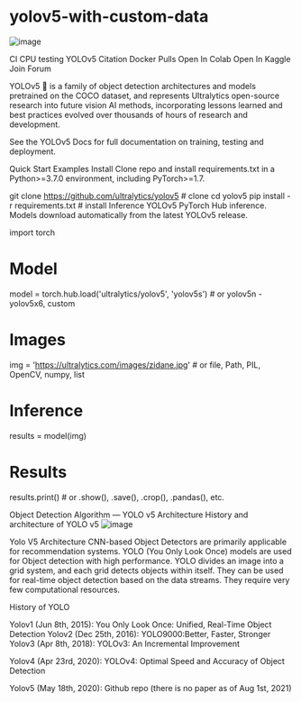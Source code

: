 # yolov5-with-custom-data

![image](https://user-images.githubusercontent.com/89159517/167204110-18accadb-b06d-45cc-8a67-3bab0b17632c.png)


CI CPU testing YOLOv5 Citation Docker Pulls
Open In Colab Open In Kaggle Join Forum

YOLOv5 🚀 is a family of object detection architectures and models pretrained on the COCO dataset, and represents Ultralytics open-source research into future vision AI methods, incorporating lessons learned and best practices evolved over thousands of hours of research and development.


See the YOLOv5 Docs for full documentation on training, testing and deployment.

Quick Start Examples
Install
Clone repo and install requirements.txt in a Python>=3.7.0 environment, including PyTorch>=1.7.

git clone https://github.com/ultralytics/yolov5  # clone
cd yolov5
pip install -r requirements.txt  # install
Inference
YOLOv5 PyTorch Hub inference. Models download automatically from the latest YOLOv5 release.

import torch

# Model
model = torch.hub.load('ultralytics/yolov5', 'yolov5s')  # or yolov5n - yolov5x6, custom

# Images
img = 'https://ultralytics.com/images/zidane.jpg'  # or file, Path, PIL, OpenCV, numpy, list

# Inference
results = model(img)

# Results
results.print()  # or .show(), .save(), .crop(), .pandas(), etc.














Object Detection Algorithm — YOLO v5 Architecture
History and architecture of YOLO v5
![image](https://user-images.githubusercontent.com/89159517/167203515-6142633b-d731-4e94-93c5-aa1f8e442326.png)











Yolo V5 Architecture
CNN-based Object Detectors are primarily applicable for recommendation systems. YOLO (You Only Look Once) models are used for Object detection with high performance. YOLO divides an image into a grid system, and each grid detects objects within itself. They can be used for real-time object detection based on the data streams. They require very few computational resources.

History of YOLO

Yolov1 (Jun 8th, 2015): You Only Look Once: Unified, Real-Time Object Detection
Yolov2 (Dec 25th, 2016): YOLO9000:Better, Faster, Stronger
Yolov3 (Apr 8th, 2018): YOLOv3: An Incremental Improvement

Yolov4 (Apr 23rd, 2020): YOLOv4: Optimal Speed and Accuracy of Object Detection

Yolov5 (May 18th, 2020): Github repo (there is no paper as of Aug 1st, 2021)
